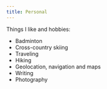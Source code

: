```yaml
---
title: Personal
---
```


Things I like and hobbies:

- Badminton
- Cross-country skiing
- Traveling
- Hiking
- Geolocation, navigation and maps
- Writing
- Photography
